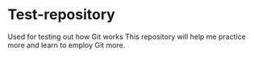 # Test-repository
Used for testing out how Git works 
This repository will help me practice more and learn to employ Git more.
